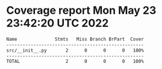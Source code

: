 # Coverage report Mon May 23 23:42:20 UTC 2022

```bash
Name              Stmts   Miss Branch BrPart  Cover
---------------------------------------------------
src/__init__.py       2      0      0      0   100%
---------------------------------------------------
TOTAL                 2      0      0      0   100%
```

